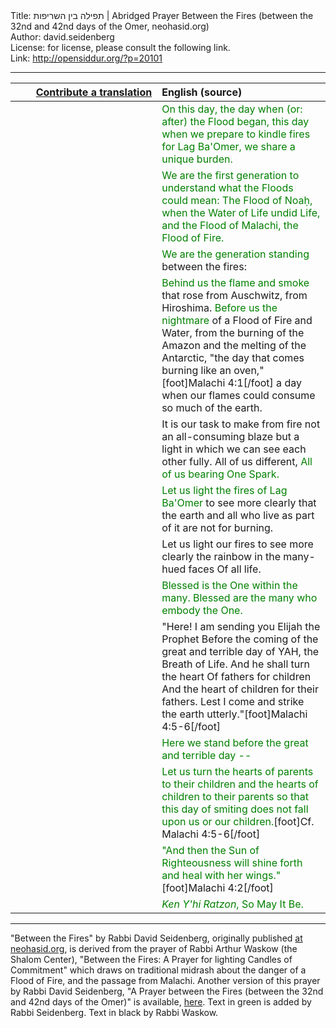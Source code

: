 <html>
<head></head>
<body>
Title: תפילה בין השריפות | Abridged Prayer Between the Fires (between the 32nd and 42nd days of the Omer, neohasid.org)<br />
Author: david.seidenberg<br />
License: for license, please consult the following link.<br />
Link: <a href="http://opensiddur.org/?p=20101">http://opensiddur.org/?p=20101</a>
<p />
<hr />

<table style="margin-left: auto;margin-right: auto;" class="draggable">
<thead><tr><th id="x" style="text-align: right;"><a href="/contributing/upload/">Contribute a translation</a></th><th style="text-align: left;">English (source)</th></tr></thead>
<tbody>
<tr><td style="vertical-align:top;" width="46%">
<div class="liturgy"><span lang="he">

</span></div></td>
 
<td style="vertical-align:top;" width="53%">
<div class="english">
<span style="color: green;">On this day, the day when (or: after) the Flood began,
this day when we prepare to kindle fires for Lag Ba'Omer,
we share a unique burden.</span>
</div></td></tr>


<tr><td style="vertical-align:top;" width="46%">
<div class="liturgy"><span lang="he">

</span></div></td>
 
<td style="vertical-align:top;" width="53%">
<div class="english">
<span style="color: green;">We are the first generation to understand
what the Floods could mean:
The Flood of Noaḥ, when the Water of Life undid Life,
and the Flood of Malachi, the Flood of Fire.</span>
</div></td></tr>


<tr><td style="vertical-align:top;" width="46%">
<div class="liturgy"><span lang="he">

</span></div></td>
 
<td style="vertical-align:top;" width="53%">
<div class="english">
<span style="color: green;">We are the generation standing</span>
between the fires:
</div></td></tr>


<tr><td style="vertical-align:top;" width="46%">
<div class="liturgy"><span lang="he">

</span></div></td>
 
<td style="vertical-align:top;" width="53%">
<div class="english">
<span style="color: green;">Behind us the flame and smoke</span>
that rose from Auschwitz, from Hiroshima.
<span style="color: green;">Before us the nightmare</span> of a Flood of Fire and Water,
from the burning of the Amazon and the melting of the Antarctic,
"the day that comes burning like an oven,"[foot]Malachi 4:1[/foot]
a day when our flames could consume so much of the earth.
</div></td></tr>


<tr><td style="vertical-align:top;" width="46%">
<div class="liturgy"><span lang="he">

</span></div></td>
 
<td style="vertical-align:top;" width="53%">
<div class="english">
It is our task to make from fire not an all-consuming blaze
but a light in which we can see each other fully.
All of us different, <span style="color: green;">All of us bearing
One Spark.</span>
</div></td></tr>


<tr><td style="vertical-align:top;" width="46%">
<div class="liturgy"><span lang="he">

</span></div></td>
 
<td style="vertical-align:top;" width="53%">
<div class="english">
<span style="color: green;">Let us light the fires of Lag Ba'Omer</span> to see more clearly
that the earth and all who live as part of it
are not for burning.
</div></td></tr>


<tr><td style="vertical-align:top;" width="46%">
<div class="liturgy"><span lang="he">

</span></div></td>
 
<td style="vertical-align:top;" width="53%">
<div class="english">
Let us light our fires to see more clearly
the rainbow in the many-hued faces
Of all life.
</div></td></tr>


<tr><td style="vertical-align:top;" width="46%">
<div class="liturgy"><span lang="he">

</span></div></td>
 
<td style="vertical-align:top;" width="53%">
<div class="english">
<span style="color: green;">Blessed is the One within the many.
Blessed are the many who embody the One.</span>
</div></td></tr>


<tr><td style="vertical-align:top;" width="46%">
<div class="liturgy"><span lang="he">

</span></div></td>
 
<td style="vertical-align:top;" width="53%">
<div class="english">
"Here! I am sending you
Elijah the Prophet
Before the coming
of the great and terrible day
of YAH, the Breath of Life.
And he shall turn the heart
Of fathers for children
And the heart of children
for their fathers.
Lest I come and
strike the earth
utterly."[foot]Malachi 4:5-6[/foot]
</div></td></tr>


<tr><td style="vertical-align:top;" width="46%">
<div class="liturgy"><span lang="he">

</span></div></td>
 
<td style="vertical-align:top;" width="53%">
<div class="english">
<span style="color: green;">Here we stand
before the great and terrible day --</span>
</div></td></tr>


<tr><td style="vertical-align:top;" width="46%">
<div class="liturgy"><span lang="he">

</span></div></td>
 
<td style="vertical-align:top;" width="53%">
<div class="english">
<span style="color: green;">Let us turn the hearts
of parents to their children
and the hearts of children to their parents
so that this day of smiting
does not fall upon us or our children.</span>[foot]Cf. Malachi 4:5-6[/foot]
</div></td></tr>


<tr><td style="vertical-align:top;" width="46%">
<div class="liturgy"><span lang="he">

</span></div></td>
 
<td style="vertical-align:top;" width="53%">
<div class="english">
<span style="color: green;">"And then the Sun of Righteousness will shine forth
and heal with her wings."</span>[foot]Malachi 4:2[/foot]
</div></td></tr>


<tr><td style="vertical-align:top;" width="46%">
<div class="liturgy"><span lang="he">

</span></div></td>
 
<td style="vertical-align:top;" width="53%">
<div class="english">
<span style="color: green;"><em>Ken Y'hi Ratzon</em>, 
So May It Be.</span>
</div></td></tr>
</tbody></table>

<hr />
"Between the Fires" by Rabbi David Seidenberg, originally published <a href="http://www.neohasid.org/stoptheflood/flood_day/">at neohasid.org</a>, is derived from the prayer of Rabbi Arthur Waskow (the Shalom Center), "Between the Fires: A Prayer for lighting Candles of Commitment" which draws on traditional midrash about the danger of a Flood of Fire, and the passage from Malachi. Another version of this prayer by Rabbi David Seidenberg, "A Prayer between the Fires (between the 32nd and 42nd days of the Omer)" is available, <a href="https://opensiddur.org/prayers/special-days/sefirat-haomer/prayer-between-the-fires-by-rabbi-david-seidenberg-neohasid-org/">here</a>. Text in green is added by Rabbi Seidenberg. Text in black by Rabbi Waskow.
</body>
</html>